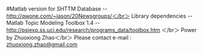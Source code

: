#Matlab version for SHTTM
Database -- http://qwone.com/~jason/20Newsgroups/＜/br＞
Library dependencies -- Matlab Topic Modeling Toolbox 1.4 -- http://psiexp.ss.uci.edu/research/programs_data/toolbox.htm ＜/br＞
Power by Zhuoxiong Zhao＜/br＞
Please contact e-mail : zhuoxiong.zhao@gmail.com
